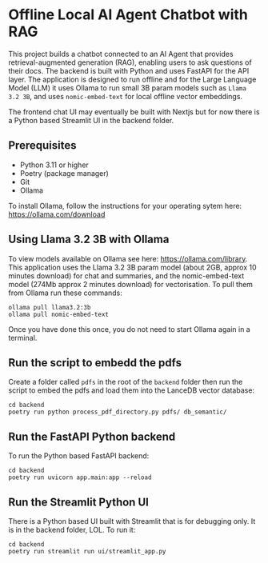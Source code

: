 # Offline Local AI Agent Chatbot with RAG

This project builds a chatbot connected to an AI Agent that provides retrieval-augmented generation (RAG), enabling users to ask questions of their docs. The backend is built with Python and uses FastAPI for the API layer. The application is designed to run offline and for the Large Language Model (LLM) it uses Ollama to run small 3B param models such as `Llama 3.2 3B`, and uses `nomic-embed-text` for local offline vector embeddings.

The frontend chat UI may eventually be built with Nextjs but for now there is a Python based Streamlit UI in the backend folder.

## Prerequisites

- Python 3.11 or higher
- Poetry (package manager)
- Git
- Ollama

To install Ollama, follow the instructions for your operating sytem here: https://ollama.com/download

## Using Llama 3.2 3B with Ollama

To view models available on Ollama see here: https://ollama.com/library.
This application uses the Llama 3.2 3B param model (about 2GB, approx 10 minutes download) for chat and summaries, and the nomic-embed-text model (274Mb approx 2 minutes download) for vectorisation. To pull them from Ollama run these commands:

```
ollama pull llama3.2:3b
ollama pull nomic-embed-text
```

Once you have done this once, you do not need to start Ollama again in a terminal.

## Run the script to embedd the pdfs

Create a folder called `pdfs` in the root of the `backend` folder then run the script to embed the pdfs and load them into the LanceDB vector database:

```
cd backend
poetry run python process_pdf_directory.py pdfs/ db_semantic/
```

## Run the FastAPI Python backend

To run the Python based FastAPI backend:

```
cd backend
poetry run uvicorn app.main:app --reload
```

## Run the Streamlit Python UI

There is a Python based UI built with Streamlit that is for debugging only. It is in the backend folder, LOL. To run it:

```
cd backend
poetry run streamlit run ui/streamlit_app.py
```
